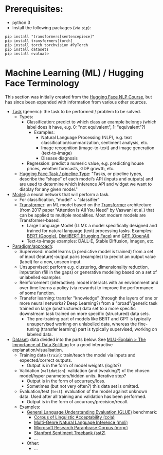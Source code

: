 # Prerequisites: 

* python 3
* Install the following packages (via `pip`):


```
pip install "transformers[sentencepiece]"
pip install transformers[torch]
pip install torch torchvision #PyTorch
pip install datasets
pip install evaluate
```

# Machine Learning (ML) / Hugging Face Terminology
This section was initially created from the [Hugging Face NLP Course](https://huggingface.co/learn/nlp-course/), but has since been expanded with information from various other sources.

* [Task](https://huggingface.co/tasks) (generic): the task to be performed / problem to be solved.
  * Types:
     * Classification: predict to which class an example belongs (which label does it have, e.g. 0: "not equivalent", 1: "equivalent"?)
       * Examples:
         * Natural Language Processing (NLP), e.g. text classification/summarization, sentiment analysis, etc.
         * Image recognition (image-to-text) and image generation (text-to-image)
         * Disease diagnosis
     * Regression: predict a numeric value, e.g. predicting house prices, weather forecasts, GDP growth, etc.
  * [Hugging Face Task / pipeline Type](https://huggingface.co/docs/hub/en/models-tasks): "Tasks, or pipeline types, describe the “shape” of each model’s API (inputs and outputs) and are used to determine which Inference API and widget we want to display for any given model."
* [Model](https://learn.microsoft.com/en-us/windows/ai/windows-ml/what-is-a-machine-learning-model): a neural network that will perform a task.
  * For classification, "model" ~ "classifier"
  * [Transformer](https://huggingface.co/docs/transformers/en/index): an ML model based on the [Transformer](https://research.google/blog/transformer-a-novel-neural-network-architecture-for-language-understanding/) architecture (from 2017 paper "Attention Is All You Need" by Vaswani et al.) that can be applied to multiple modalities. Most modern models are Transformer-based.
    * Large Language Model (LLM): a model specifically designed and trained for natural language (text) processing tasks. Examples: [BERT (Google)](https://huggingface.co/docs/transformers/en/model_doc/bert), [DistilBERT (Hugging Face)](https://huggingface.co/docs/transformers/en/model_doc/distilbert) and [GPT (OpenAI)](https://huggingface.co/docs/transformers/en/model_doc/openai-gpt)
    * Text-to-image examples: DALL-E, Stable Diffusion, Imagen, etc.
* [Paradigm/approach](https://www.wolfram.com/language/introduction-machine-learning/machine-learning-paradigms/):
    * Supervised: model learns (a predictive model is trained) from a set of input (feature)-output pairs (examples) to predict an output value (label) for a new, unseen input.
    * Unsupervised: perform e.g. clustering, dimensionality reduction, imputation (fill in the gaps) or generative modeling based on a set of unlabelled examples
    * Reinforcement (interactive): model interacts with an environment and over time learns a policy (via rewards) to improve the performance of some function.
    * Transfer learning: transfer "knowledge" (through the layers of one or more neural networks? Deep Learning?) from a "broad"/generic task trained on large (unstructured) data set to a more specific downstream task trained on more specific (structured) data sets.
       * The pre-training part of models like BERT and GPT is typically unsupervised working on unlabelled data, whereas the fine-tuning (transfer learning) part is typically supervised, working on labeled data.
* [Dataset](https://huggingface.co/docs/datasets/en/index): data divided into the parts below. See [MLU-Explain > The Importance of Data Splitting](https://mlu-explain.github.io/train-test-validation/) for a good interactive explanation/visualisation.
  * Training data (`train`): train/teach the model via inputs and expected/correct outputs.
    * Output is in the form of model weights (logits?) 
  * Validation (`validation`): validation (and tweaking?) of the chosen model/hyper parameters/hidden units. Iterative step?
    * Output is in the form of accurracy/loss.
    * Sometimes (but not very often?) this data set is omitted.
  * Evaluation/test (`test`): evaluation of the model against unknown data. Used after all training and validation has been performed.
    * Output is in the form of accurracy/precision/recall.
  * Examples: 
    * [General Language Understanding Evaluation (GLUE)](https://huggingface.co/datasets/nyu-mll/glue) benchmark:
      * [Corpus of Linguistic Acceptability (cola)](https://huggingface.co/datasets/nyu-mll/glue/viewer/cola)
      * [Multi-Genre Natural Language Inference (mnli)](https://huggingface.co/datasets/nyu-mll/glue/viewer/mnli)
      * [Microsoft Research Paraphrase Corpus (mrpc)](https://huggingface.co/datasets/nyu-mll/glue/viewer/mrpc/train)
      * [Stanford Sentiment Treebank (sst2)](https://huggingface.co/datasets/nyu-mll/glue/viewer/sst2)
      * ...
    * Other:
      * ...
